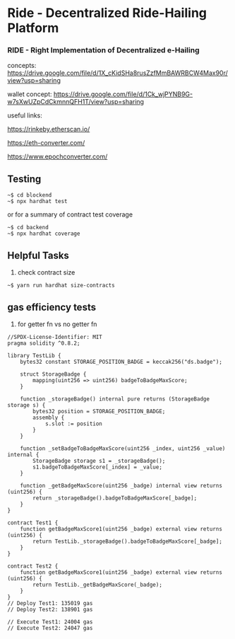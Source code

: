 # Ride - Decentralized Ride-Hailing Platform

### RIDE - Right Implementation of Decentralized e-Hailing


concepts: https://drive.google.com/file/d/1X_cKidSHa8rusZzfMmBAWRBCW4Max90r/view?usp=sharing

wallet concept: https://drive.google.com/file/d/1Ck_wjPYNB9G-w7sXwUZpCdCkmnnQFH1T/view?usp=sharing

useful links:

https://rinkeby.etherscan.io/

https://eth-converter.com/

https://www.epochconverter.com/

## Testing
```
~$ cd blockend
~$ npx hardhat test
```
or for a summary of contract test coverage
```
~$ cd backend
~$ npx hardhat coverage
```

## Helpful Tasks

1. check contract size
```
~$ yarn run hardhat size-contracts
```

## gas efficiency tests

1. for getter fn vs no getter fn
```
//SPDX-License-Identifier: MIT
pragma solidity ^0.8.2;

library TestLib {
    bytes32 constant STORAGE_POSITION_BADGE = keccak256("ds.badge");

    struct StorageBadge {
        mapping(uint256 => uint256) badgeToBadgeMaxScore;
    }

    function _storageBadge() internal pure returns (StorageBadge storage s) {
        bytes32 position = STORAGE_POSITION_BADGE;
        assembly {
            s.slot := position
        }
    }

    function _setBadgeToBadgeMaxScore(uint256 _index, uint256 _value) internal {
        StorageBadge storage s1 = _storageBadge();
        s1.badgeToBadgeMaxScore[_index] = _value;
    }

    function _getBadgeMaxScore(uint256 _badge) internal view returns (uint256) {
        return _storageBadge().badgeToBadgeMaxScore[_badge];
    }
}

contract Test1 {
    function getBadgeMaxScore1(uint256 _badge) external view returns (uint256) {
        return TestLib._storageBadge().badgeToBadgeMaxScore[_badge];
    }
}

contract Test2 {
    function getBadgeMaxScore1(uint256 _badge) external view returns (uint256) {
        return TestLib._getBadgeMaxScore(_badge);
    }
}
// Deploy Test1: 135019 gas
// Deploy Test2: 138901 gas

// Execute Test1: 24004 gas
// Execute Test2: 24047 gas
```
